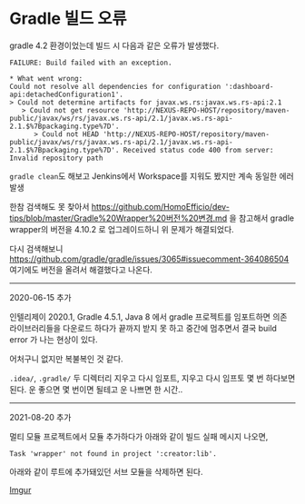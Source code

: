 # Gradle 빌드 오류

gradle 4.2 환경이었는데 빌드 시 다음과 같은 오류가 발생했다.

```
FAILURE: Build failed with an exception.

* What went wrong:
Could not resolve all dependencies for configuration ':dashboard-api:detachedConfiguration1'.
> Could not determine artifacts for javax.ws.rs:javax.ws.rs-api:2.1
   > Could not get resource 'http://NEXUS-REPO-HOST/repository/maven-public/javax/ws/rs/javax.ws.rs-api/2.1/javax.ws.rs-api-2.1.$%7Bpackaging.type%7D'.
      > Could not HEAD 'http://NEXUS-REPO-HOST/repository/maven-public/javax/ws/rs/javax.ws.rs-api/2.1/javax.ws.rs-api-2.1.$%7Bpackaging.type%7D'. Received status code 400 from server: Invalid repository path
```

`gradle clean`도 해보고 Jenkins에서 Workspace를 지워도 봤지만 계속 동일한 에러 발생

한참 검색해도 못 찾아서 https://github.com/HomoEfficio/dev-tips/blob/master/Gradle%20Wrapper%20버전%20변경.md 을 참고해서 gradle wrapper의 버전을 4.10.2 로 업그레이드하니 위 문제가 해결되었다.

다시 검색해보니 https://github.com/gradle/gradle/issues/3065#issuecomment-364086504 여기에도 버전을 올려서 해결했다고 나온다.

---

2020-06-15 추가

인텔리제이 2020.1, Gradle 4.5.1, Java 8 에서 gradle 프로젝트를 임포트하면 의존 라이브러리들을 다운로드 하다가 끝까지 받지 못 하고 중간에 멈추면서 결국 build error 가 나는 현상이 있다.

어처구니 없지만 복불복인 것 같다.

`.idea/`, `.gradle/` 두 디렉터리 지우고 다시 임포트, 지우고 다시 임프토 몇 번 하다보면 된다. 운 좋으면 몇 번이면 될테고 운 나쁘면 한 시간..


---
2021-08-20 추가

멀티 모듈 프로젝트에서 모듈 추가하다가 아래와 같이 빌드 실패 메시지 나오면,

```
Task 'wrapper' not found in project ':creator:lib'.
```

아래와 같이 루트에 추가돼있던 서브 모듈을 삭제하면 된다.

[Imgur](https://i.imgur.com/jbf75Nl.png)


